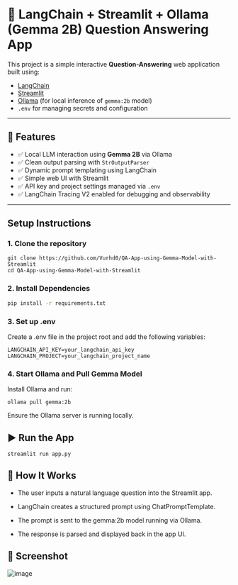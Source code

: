 # 🧠 LangChain + Streamlit + Ollama (Gemma 2B) Question Answering App

This project is a simple interactive **Question-Answering** web application built using:
- [LangChain](https://www.langchain.com/)
- [Streamlit](https://streamlit.io/)
- [Ollama](https://ollama.com/) (for local inference of `gemma:2b` model)
- `.env` for managing secrets and configuration

---

## 🚀 Features

- ✅ Local LLM interaction using **Gemma 2B** via Ollama
- ✅ Clean output parsing with `StrOutputParser`
- ✅ Dynamic prompt templating using LangChain
- ✅ Simple web UI with Streamlit
- ✅ API key and project settings managed via `.env`
- ✅ LangChain Tracing V2 enabled for debugging and observability

---

## Setup Instructions

### 1. Clone the repository

```
git clone https://github.com/Vurhd0/QA-App-using-Gemma-Model-with-Streamlit
cd QA-App-using-Gemma-Model-with-Streamlit
```
### 2. Install Dependencies

```bash
pip install -r requirements.txt
```
### 3. Set up .env
Create a .env file in the project root and add the following variables:
```
LANGCHAIN_API_KEY=your_langchain_api_key
LANGCHAIN_PROJECT=your_langchain_project_name
```
### 4. Start Ollama and Pull Gemma Model

Install Ollama and run:
```
ollama pull gemma:2b
```
Ensure the Ollama server is running locally.

## ▶️ Run the App
```
streamlit run app.py
```

## 🧠 How It Works
- The user inputs a natural language question into the Streamlit app.

- LangChain creates a structured prompt using ChatPromptTemplate.

- The prompt is sent to the gemma:2b model running via Ollama.

- The response is parsed and displayed back in the app UI.

## 📸 Screenshot
![image](https://github.com/user-attachments/assets/b2d5321e-ce28-4a64-a330-718ce3714c44)

